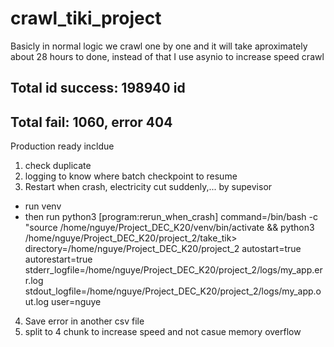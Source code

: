 # crawl_tiki_project
Basicly in normal logic we crawl one by one and it will take aproximately about 28 hours to done, instead of that I use asynio to increase speed crawl
## Total id success: 198940 id 
## Total fail: 1060, error 404 

Production ready incldue 
1. check duplicate
2. logging to know where batch checkpoint to resume
3. Restart when crash, electricity cut suddenly,... by supevisor
- run venv
- then run python3
[program:rerun_when_crash]
command=/bin/bash -c "source /home/nguye/Project_DEC_K20/venv/bin/activate && python3 /home/nguye/Project_DEC_K20/project_2/take_tik>
directory=/home/nguye/Project_DEC_K20/project_2
autostart=true
autorestart=true
stderr_logfile=/home/nguye/Project_DEC_K20/project_2/logs/my_app.err.log
stdout_logfile=/home/nguye/Project_DEC_K20/project_2/logs/my_app.out.log
user=nguye

4. Save error in another csv file
5. split to 4 chunk to increase speed and not casue memory overflow
